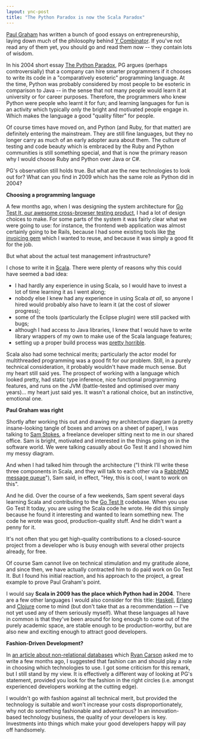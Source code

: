 ```yaml
---
layout: ync-post
title: "The Python Paradox is now the Scala Paradox"
---
```


[Paul Graham](http://www.paulgraham.com/) has written a bunch of good essays on entrepreneurship,
laying down much of the philosophy behind
[Y Combinator](http://ycombinator.com/). If you've not read any of them yet, you should go and read
them now -- they contain lots of wisdom.

In his 2004 short essay
[The Python Paradox](http://www.paulgraham.com/pypar.html), PG argues (perhaps controversially) that
a company can hire smarter programmers if it chooses to write its code in a "comparatively esoteric"
programming language. At the time, Python was probably considered by most people to be esoteric in
comparison to Java -- in the sense that not many people would learn it at university or for career
purposes. Therefore, the programmers who knew Python were people who learnt it for fun; and learning
languages for fun is an activity which typically only the bright and motivated people engage in.
Which makes the language a good "quality filter" for people.

Of course times have moved on, and
Python (and Ruby, for that matter) are definitely entering the mainstream. They are still fine
languages, but they no longer carry as much of an early adopter aura about them. The culture of
testing and code beauty which is embraced by the Ruby and Python communities is still something
special, and that is now the primary reason why I would choose Ruby and Python over Java or C#.

PG's observation still holds true. But what are the new technologies to look out for? What can
you find in 2009 which has the same role as Python did in 2004?


**Choosing a programming language**

A few months ago, when I was designing the system architecture for
[Go Test It, our awesome cross-browser testing product](http://go-test.it), I had a lot of design
choices to make. For some parts of the system it was fairly clear what we were going to use: for
instance, the frontend web application was almost certainly going to be Rails, because I had some
existing tools like
[the invoicing gem](http://ept.github.com/invoicing/) which I wanted to reuse, and because it was
simply a good fit for the job.

But what about the actual test management infrastructure?

I chose to write it in [Scala](http://www.scala-lang.org/). There were plenty of reasons why this
could have seemed a bad idea:

* I had hardly any experience in using Scala, so I would have to invest a lot of time
  learning it as I went along;
* nobody else I knew had any experience in using Scala *at all*, so anyone I hired
  would probably also have to learn it (at the cost of slower progress);
* some of the tools (particularly the Eclipse plugin) were still packed with bugs;
* although I had access to Java libraries, I knew that I would have to write library
  wrappers of my own to make use of the Scala language features;
* setting up a proper build process was
  [pretty horrible](/2009/05/13/building-go-test-it-fun-with-scala-and-rest-apis.html).

Scala also had some technical merits; particularly the actor model for multithreaded programming was a
good fit for our problem. Still, in a purely technical consideration, it probably wouldn't have made
much sense. But my heart still said yes. The prospect of working with a language which looked
pretty, had static type inference, nice functional programming features, and runs on the JVM
(battle-tested and optimised over many years)... my heart just said yes. It wasn't a rational
choice, but an instinctive, emotional one.


**Paul Graham was right**

Shortly after working this
out and drawing my architecture diagram (a pretty insane-looking tangle of boxes and arrows on a
sheet of paper), I was talking to
[Sam Stokes](http://samstokes.co.uk/), a freelance developer sitting next to me in our shared
office. Sam is bright, motivated and interested in the things going on in the software world. We
were talking casually about Go Test It and I showed him my messy diagram.

And when I had talked him through the architecture ("I think I'll write these three components in
Scala, and they will talk to each other via a
[RabbitMQ message queue](http://www.rabbitmq.com/)"), Sam said, in effect, "Hey, this is cool, I
want to work on this".

And he did. Over the course of a few weekends, Sam spent several days
learning Scala and contributing to the
[Go Test It](http://go-test.it) codebase. When you use Go Test It today, you are using the Scala
code he wrote. He did this simply because he found it interesting and wanted to learn something new.
The code he wrote was good, production-quality stuff. And he didn't want a penny for it.

It's not often that you get high-quality contributions to a closed-source project from a developer
who is busy enough with several other projects already, for free.

Of course Sam cannot live on technical
stimulation and my gratitude alone, and since then, we have actually contracted him to do paid work
on Go Test It. But I found his initial reaction, and his approach to the project, a great example to
prove Paul Graham's point.

I would say **Scala in 2009 has the place which Python had in 2004**.
There are a few other languages I would also consider for this title:
[Haskell](http://www.haskell.org/),
[Erlang](http://erlang.org/) and
[Clojure](http://clojure.org/) come to mind (but don't take that as a recommendation -- I've not yet
used any of them seriously myself). What these languages all have in common is that they've been
around for long enough to come out of the purely academic space, are stable enough to be
production-worthy, but are also new and exciting enough to attract good
developers.


**Fashion-Driven Development?**

In [an article about non-relational databases](http://carsonified.com/blog/dev/should-you-go-beyond-relational-databases/)
which [Ryan Carson](http://twitter.com/ryancarson) asked me to write a few months ago, I suggested that
fashion can and should play a role in choosing which technologies to use. I got some criticism for
this remark, but I still stand by my view. It is effectively a different way of looking at PG's
statement, provided you look for the fashion in the right circles (i.e. amongst experienced
developers working at the cutting edge).

I wouldn't go with fashion against all technical merit,
but provided the technology is suitable and won't increase your costs disproportionately, why not do
something fashionable and adventurous? In an innovation-based technology business, the quality of
your developers is key. Investments into things which make your good developers happy will pay off
handsomely.

